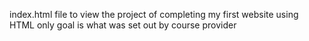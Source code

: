 index.html file to view the project of completing my first website using HTML only
goal is what was set out by course provider
